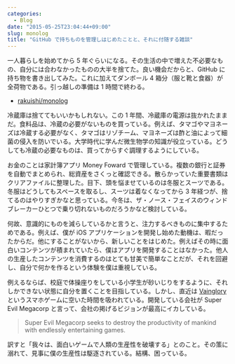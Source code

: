 ```yaml
---
categories:
  - Blog
date: "2015-05-25T23:04:44+09:00"
slug: monolog
title: "GitHub で持ちものを管理しはじめたことと、それに付随する雑談"
---
```


一人暮らしを始めてから 5 年ぐらいになる。その生活の中で増えた不必要なもの、自分には合わなかったものの大半を捨てた。良い機会だからと、GitHub に持ち物を書き出してみた。これに加えてダンボール 4 箱分（服と靴と食器）が全荷物である。引っ越しの準備は 1 時間で終わる。

- [rakuishi/monolog](https://github.com/rakuishi/monolog)

冷蔵庫は捨ててもいいかもしれない。この 1 年間、冷蔵庫の電源は抜かれたままだ。食料品は、冷蔵の必要がないものを買っている。例えば、タマゴやマヨネーズは冷蔵する必要がなく、タマゴはリゾチーム、マヨネーズは酢と油によって細菌の侵入を防いでいる。大学時代に学んだ微生物学の知識が役立っている。どうしても冷蔵の必要なものは、買ってからすぐ調理するようにしている。

お金のことは家計簿アプリ Money Foward で管理している。複数の銀行と証券を自動でまとめられ、総資産をさくっと確認できる。散らかっていた重要書類はクリアファイルに整理した。目下、頭を悩ませているのは冬服とスーツである。冬服はどうしてもスペースを取るし、スーツは着なくなってから 3 年経つが、捨てるのはやりすぎかなと思っている。今冬は、ザ・ノース・フェイスのウィンドブレーカーひとつで乗り切れないものだろうかなど検討している。

何故、意識的にものを減らしているかと言うと、注力するべきものに集中するためである。例えば、僕が iOS アプリケーションを開発し始めた動機は、暇だったからだ。他にすることがないから、新しいことをはじめた。例えばその時に面白いコンテンツが積まれていたら、僕はアプリを開発することはなかった。他人の生産したコンテンツを消費するのはとても甘美で簡単なことだが、それを回避し、自分で何かを作るという体験を僕は重視している。

例えるならば、校庭で体操座りをしている小学生が砂いじりをするように、それしかできない状態に自分を置くことを目指している。しかし、直近は [Vainglory](http://jp.vainglorygame.com/) というスマホゲームに空いた時間を吸われている。開発している会社が Super Evil Megacorp と言って、会社の掲げるビジョンが最高にイカしている。

> Super Evil Megacorp seeks to destroy the productivity of mankind with endlessly entertaining games.

訳すと「我々は、面白いゲームで人類の生産性を破壊する」とのこと。その策に溺れて、見事に僕の生産性は駆逐されている。結構、困っている。
